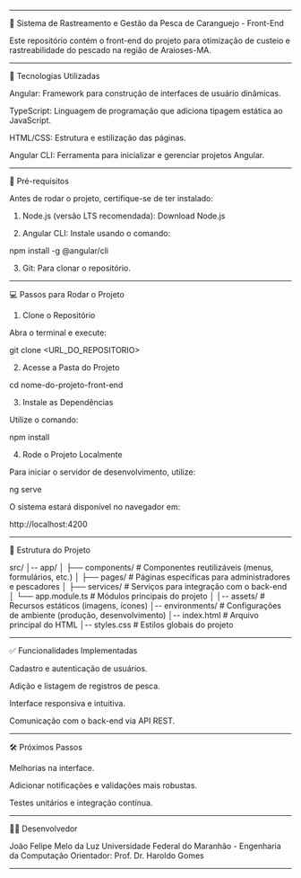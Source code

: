 

---

🦀 Sistema de Rastreamento e Gestão da Pesca de Caranguejo - Front-End

Este repositório contém o front-end do projeto para otimização de custeio e rastreabilidade do pescado  na região de Araioses-MA.


---

🚀 Tecnologias Utilizadas

Angular: Framework para construção de interfaces de usuário dinâmicas.

TypeScript: Linguagem de programação que adiciona tipagem estática ao JavaScript.

HTML/CSS: Estrutura e estilização das páginas.

Angular CLI: Ferramenta para inicializar e gerenciar projetos Angular.



---

🔧 Pré-requisitos

Antes de rodar o projeto, certifique-se de ter instalado:

1. Node.js (versão LTS recomendada): Download Node.js


2. Angular CLI: Instale usando o comando:

npm install -g @angular/cli


3. Git: Para clonar o repositório.




---

💻 Passos para Rodar o Projeto

1. Clone o Repositório

Abra o terminal e execute:

git clone <URL_DO_REPOSITORIO>

2. Acesse a Pasta do Projeto

cd nome-do-projeto-front-end

3. Instale as Dependências

Utilize o comando:

npm install

4. Rode o Projeto Localmente

Para iniciar o servidor de desenvolvimento, utilize:

ng serve

O sistema estará disponível no navegador em:

http://localhost:4200


---

📁 Estrutura do Projeto

src/
│-- app/
│   ├── components/   # Componentes reutilizáveis (menus, formulários, etc.)
│   ├── pages/        # Páginas específicas para administradores e pescadores
│   ├── services/     # Serviços para integração com o back-end
│   └── app.module.ts # Módulos principais do projeto
│
│-- assets/           # Recursos estáticos (imagens, ícones)
│-- environments/     # Configurações de ambiente (produção, desenvolvimento)
│-- index.html        # Arquivo principal do HTML
│-- styles.css        # Estilos globais do projeto


---

✅ Funcionalidades Implementadas

Cadastro e autenticação de usuários.

Adição e listagem de registros de pesca.

Interface responsiva e intuitiva.

Comunicação com o back-end via API REST.



---

🛠️ Próximos Passos

Melhorias na interface.

Adicionar notificações e validações mais robustas.

Testes unitários e integração contínua.



---

👨‍💻 Desenvolvedor

João Felipe Melo da Luz
Universidade Federal do Maranhão - Engenharia da Computação
Orientador: Prof. Dr. Haroldo Gomes


---

